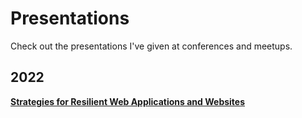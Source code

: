 # Presentations

Check out the presentations I've given at conferences and meetups.

## 2022

**[Strategies for Resilient Web Applications and Websites](./strategies-for-resilient-web-applications-and-websites/)**
